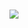 <img align="left" src="https://github-readme-stats.vercel.app/api?username=Frenchman98&count_private=true&show_icons=true&icon_color=ffffff&title_color=ffffff&text_color=ffffff&bg_color=3,330000,4d0000,330000&hide_title=true&include_all_commits=true" style="padding-top:23px;"/>
